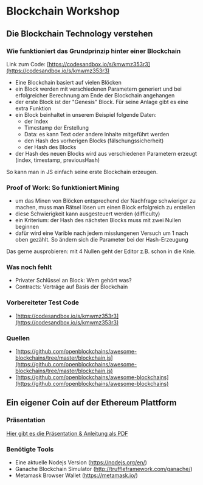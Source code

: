 # Blockchain Workshop

## Die Blockchain Technology verstehen 

### Wie funktioniert das Grundprinzip hinter einer Blockchain

Link zum Code: [https://codesandbox.io/s/kmwmz353r3](https://codesandbox.io/s/kmwmz353r3)

- Eine Blockchain basiert auf vielen Blöcken
- ein Block werden mit verschiedenen Parametern generiert und bei erfolgreicher Berechnung am Ende der Blockchain angehangen
- der erste Block ist der "Genesis" Block. Für seine Anlage gibt es eine extra Funktion
- ein Block beinhaltet in unserem Beispiel folgende Daten:
	- der Index
	- Timestamp der Erstellung
	- Data: es kann Text oder andere Inhalte mitgeführt werden
	- den Hash des vorherigen Blocks (fälschungssicherheit)
	- der Hash des Blocks
- der Hash des neuen Blocks wird aus verschiedenen Parametern erzeugt (index, timestamp, previousHash)

So kann man in JS einfach seine erste Blockchain erzeugen.

### Proof of Work: So funktioniert Mining

- um das Minen von Blöcken entsprechend der Nachfrage schwieriger zu machen, muss man Rätsel lösen um einen Block erfolgreich zu erstellen
- diese Schwierigkeit kann ausgesteuert werden (difficulty)
- ein Kriterium: der Hash des nächsten Blocks muss mit zwei Nullen beginnen
- dafür wird eine Varible nach jedem misslungenen Versuch um 1 nach oben gezählt. So ändern sich die Parameter bei der Hash-Erzeugung

Das gerne ausprobieren: mit 4 Nullen geht der Editor z.B. schon in die Knie.

### Was noch fehlt

- Privater Schlüssel an Block: Wem gehört was?
- Contracts: Verträge auf Basis der Blockchain

### Vorbereiteter Test Code

- [https://codesandbox.io/s/kmwmz353r3](https://codesandbox.io/s/kmwmz353r3)

### Quellen

- [https://github.com/openblockchains/awesome-blockchains/tree/master/blockchain.js](https://github.com/openblockchains/awesome-blockchains/tree/master/blockchain.js)
- [https://github.com/openblockchains/awesome-blockchains](https://github.com/openblockchains/awesome-blockchains)

## Ein eigener Coin auf der Ethereum Plattform

### Präsentation

[Hier gibt es die Präsentation & Anleitung als PDF](https://github.com/rofthedeep/blockchain-workshop/raw/master/ethereum_smart_contracts.pdf)

### Benötigte Tools

- Eine aktuelle Nodejs Version (https://nodejs.org/en/)
- Ganache Blockchain Simulator (http://truffleframework.com/ganache/)
- Metamask Browser Wallet (https://metamask.io/)


